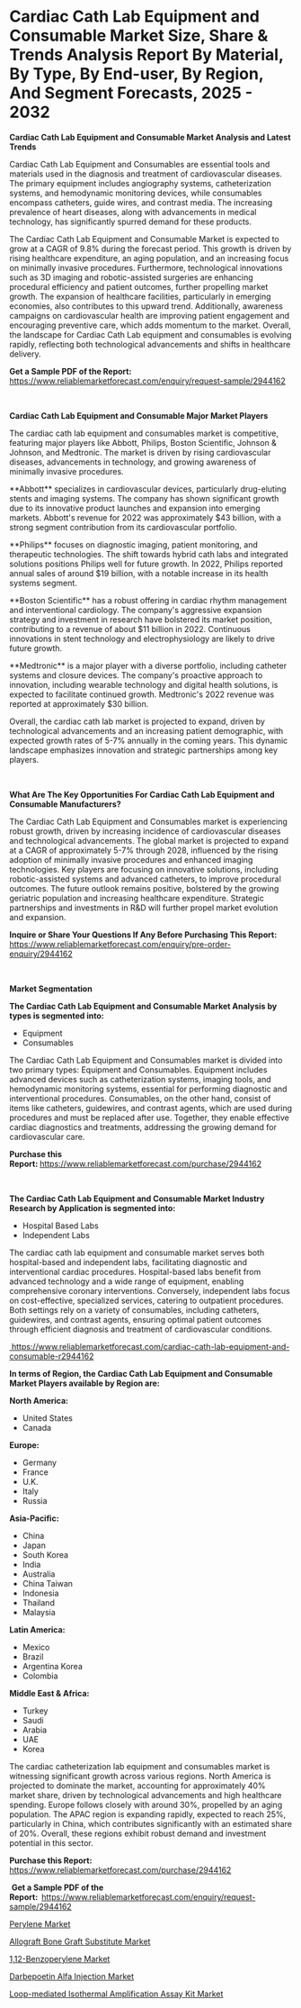 <p><h1>Cardiac Cath Lab Equipment and Consumable Market Size, Share & Trends Analysis Report By Material, By Type, By End-user, By Region, And Segment Forecasts, 2025 - 2032</h1></p><p><strong>Cardiac Cath Lab Equipment and Consumable Market Analysis and Latest Trends</strong></p>
<p><p>Cardiac Cath Lab Equipment and Consumables are essential tools and materials used in the diagnosis and treatment of cardiovascular diseases. The primary equipment includes angiography systems, catheterization systems, and hemodynamic monitoring devices, while consumables encompass catheters, guide wires, and contrast media. The increasing prevalence of heart diseases, along with advancements in medical technology, has significantly spurred demand for these products.</p><p>The Cardiac Cath Lab Equipment and Consumable Market is expected to grow at a CAGR of 9.8% during the forecast period. This growth is driven by rising healthcare expenditure, an aging population, and an increasing focus on minimally invasive procedures. Furthermore, technological innovations such as 3D imaging and robotic-assisted surgeries are enhancing procedural efficiency and patient outcomes, further propelling market growth. The expansion of healthcare facilities, particularly in emerging economies, also contributes to this upward trend. Additionally, awareness campaigns on cardiovascular health are improving patient engagement and encouraging preventive care, which adds momentum to the market. Overall, the landscape for Cardiac Cath Lab equipment and consumables is evolving rapidly, reflecting both technological advancements and shifts in healthcare delivery.</p></p>
<p><strong>Get a Sample PDF of the Report:&nbsp;</strong> <a href="https://www.reliablemarketforecast.com/enquiry/request-sample/2944162?utm_campaign=1167&utm_medium=2&utm_source=Github&utm_content=ia&utm_term=15032025&utm_id=cardiac-cath-lab-equipment-and-consumable">https://www.reliablemarketforecast.com/enquiry/request-sample/2944162</a></p>
<p>&nbsp;</p>
<p><strong>Cardiac Cath Lab Equipment and Consumable Major Market Players</strong></p>
<p><p>The cardiac cath lab equipment and consumables market is competitive, featuring major players like Abbott, Philips, Boston Scientific, Johnson & Johnson, and Medtronic. The market is driven by rising cardiovascular diseases, advancements in technology, and growing awareness of minimally invasive procedures.</p><p>**Abbott** specializes in cardiovascular devices, particularly drug-eluting stents and imaging systems. The company has shown significant growth due to its innovative product launches and expansion into emerging markets. Abbott's revenue for 2022 was approximately $43 billion, with a strong segment contribution from its cardiovascular portfolio.</p><p>**Philips** focuses on diagnostic imaging, patient monitoring, and therapeutic technologies. The shift towards hybrid cath labs and integrated solutions positions Philips well for future growth. In 2022, Philips reported annual sales of around $19 billion, with a notable increase in its health systems segment.</p><p>**Boston Scientific** has a robust offering in cardiac rhythm management and interventional cardiology. The company's aggressive expansion strategy and investment in research have bolstered its market position, contributing to a revenue of about $11 billion in 2022. Continuous innovations in stent technology and electrophysiology are likely to drive future growth.</p><p>**Medtronic** is a major player with a diverse portfolio, including catheter systems and closure devices. The company's proactive approach to innovation, including wearable technology and digital health solutions, is expected to facilitate continued growth. Medtronic's 2022 revenue was reported at approximately $30 billion.</p><p>Overall, the cardiac cath lab market is projected to expand, driven by technological advancements and an increasing patient demographic, with expected growth rates of 5-7% annually in the coming years. This dynamic landscape emphasizes innovation and strategic partnerships among key players.</p></p>
<p>&nbsp;</p>
<p><strong>What Are The Key Opportunities For Cardiac Cath Lab Equipment and Consumable Manufacturers?</strong></p>
<p><p>The Cardiac Cath Lab Equipment and Consumables market is experiencing robust growth, driven by increasing incidence of cardiovascular diseases and technological advancements. The global market is projected to expand at a CAGR of approximately 5-7% through 2028, influenced by the rising adoption of minimally invasive procedures and enhanced imaging technologies. Key players are focusing on innovative solutions, including robotic-assisted systems and advanced catheters, to improve procedural outcomes. The future outlook remains positive, bolstered by the growing geriatric population and increasing healthcare expenditure. Strategic partnerships and investments in R&D will further propel market evolution and expansion.</p></p>
<p><strong>Inquire or Share Your Questions If Any Before Purchasing This Report:</strong> <a href="https://www.reliablemarketforecast.com/enquiry/pre-order-enquiry/2944162?utm_campaign=1167&utm_medium=2&utm_source=Github&utm_content=ia&utm_term=15032025&utm_id=cardiac-cath-lab-equipment-and-consumable">https://www.reliablemarketforecast.com/enquiry/pre-order-enquiry/2944162</a></p>
<p>&nbsp;</p>
<p><strong>Market Segmentation</strong></p>
<p><strong>The Cardiac Cath Lab Equipment and Consumable Market Analysis by types is segmented into:</strong></p>
<p><ul><li>Equipment</li><li>Consumables</li></ul></p>
<p><p>The Cardiac Cath Lab Equipment and Consumables market is divided into two primary types: Equipment and Consumables. Equipment includes advanced devices such as catheterization systems, imaging tools, and hemodynamic monitoring systems, essential for performing diagnostic and interventional procedures. Consumables, on the other hand, consist of items like catheters, guidewires, and contrast agents, which are used during procedures and must be replaced after use. Together, they enable effective cardiac diagnostics and treatments, addressing the growing demand for cardiovascular care.</p></p>
<p><strong>Purchase this Report:&nbsp;</strong><a href="https://www.reliablemarketforecast.com/purchase/2944162?utm_campaign=1167&utm_medium=2&utm_source=Github&utm_content=ia&utm_term=15032025&utm_id=cardiac-cath-lab-equipment-and-consumable">https://www.reliablemarketforecast.com/purchase/2944162</a></p>
<p>&nbsp;</p>
<p><strong>The Cardiac Cath Lab Equipment and Consumable Market Industry Research by Application is segmented into:</strong></p>
<p><ul><li>Hospital Based Labs</li><li>Independent Labs</li></ul></p>
<p><p>The cardiac cath lab equipment and consumable market serves both hospital-based and independent labs, facilitating diagnostic and interventional cardiac procedures. Hospital-based labs benefit from advanced technology and a wide range of equipment, enabling comprehensive coronary interventions. Conversely, independent labs focus on cost-effective, specialized services, catering to outpatient procedures. Both settings rely on a variety of consumables, including catheters, guidewires, and contrast agents, ensuring optimal patient outcomes through efficient diagnosis and treatment of cardiovascular conditions.</p></p>
<p><a href="https://www.reliablemarketforecast.com/cardiac-cath-lab-equipment-and-consumable-r2944162?utm_campaign=1167&utm_medium=2&utm_source=Github&utm_content=ia&utm_term=15032025&utm_id=cardiac-cath-lab-equipment-and-consumable">&nbsp;https://www.reliablemarketforecast.com/cardiac-cath-lab-equipment-and-consumable-r2944162</a></p>
<p><strong>In terms of Region, the Cardiac Cath Lab Equipment and Consumable Market Players available by Region are:</strong></p>
<p>
    <p> <strong> North America: </strong>
        <ul>
            <li>United States</li>
            <li>Canada</li>
        </ul>
        </p> 
    <p> <strong> Europe: </strong>
        <ul>
            <li>Germany</li>
            <li>France</li>
            <li>U.K.</li>
            <li>Italy</li>
            <li>Russia</li>
        </ul>
        </p> 
    <p> <strong> Asia-Pacific: </strong>
        <ul>
            <li>China</li>
            <li>Japan</li>
            <li>South Korea</li>
            <li>India</li>
            <li>Australia</li>
            <li>China Taiwan</li>
            <li>Indonesia</li>
            <li>Thailand</li>
            <li>Malaysia</li>
        </ul>
        </p> 
    <p> <strong> Latin America: </strong>
        <ul>
            <li>Mexico</li>
            <li>Brazil</li>
            <li>Argentina Korea</li>
            <li>Colombia</li>
        </ul>
        </p> 
    <p> <strong> Middle East & Africa: </strong>
        <ul>
            <li>Turkey</li>
            <li>Saudi</li>
            <li>Arabia</li>
            <li>UAE</li>
            <li>Korea</li>
        </ul>
    </p>
    </p>
<p><p>The cardiac catheterization lab equipment and consumables market is witnessing significant growth across various regions. North America is projected to dominate the market, accounting for approximately 40% market share, driven by technological advancements and high healthcare spending. Europe follows closely with around 30%, propelled by an aging population. The APAC region is expanding rapidly, expected to reach 25%, particularly in China, which contributes significantly with an estimated share of 20%. Overall, these regions exhibit robust demand and investment potential in this sector.</p></p>
<p><strong>Purchase this Report: </strong><a href="https://www.reliablemarketforecast.com/purchase/2944162?utm_campaign=1167&utm_medium=2&utm_source=Github&utm_content=ia&utm_term=15032025&utm_id=cardiac-cath-lab-equipment-and-consumable">https://www.reliablemarketforecast.com/purchase/2944162</a></p>
<p>&nbsp;<strong>Get a Sample PDF of the Report:&nbsp;&nbsp;</strong><a href="https://www.reliablemarketforecast.com/enquiry/request-sample/2944162?utm_campaign=1167&utm_medium=2&utm_source=Github&utm_content=ia&utm_term=15032025&utm_id=cardiac-cath-lab-equipment-and-consumable">https://www.reliablemarketforecast.com/enquiry/request-sample/2944162</a></p>
<p><strong></strong></p>
<p><p><a href="https://github.com/failarustic/Market-Research-Report-List-1/blob/main/perylene-market.md?utm_campaign=1167&utm_medium=2&utm_source=Github&utm_content=ia&utm_term=15032025&utm_id=cardiac-cath-lab-equipment-and-consumable">Perylene Market</a></p><p><a href="https://github.com/waldarolka1j/Market-Research-Report-List-1/blob/main/allograft-bone-graft-substitute-market.md?utm_campaign=1167&utm_medium=2&utm_source=Github&utm_content=ia&utm_term=15032025&utm_id=cardiac-cath-lab-equipment-and-consumable">Allograft Bone Graft Substitute Market</a></p><p><a href="https://github.com/maaniwilka9y/Market-Research-Report-List-1/blob/main/112-benzoperylene-market.md?utm_campaign=1167&utm_medium=2&utm_source=Github&utm_content=ia&utm_term=15032025&utm_id=cardiac-cath-lab-equipment-and-consumable">1,12-Benzoperylene Market</a></p><p><a href="https://github.com/claracpegios/Market-Research-Report-List-1/blob/main/darbepoetin-alfa-injection-market.md?utm_campaign=1167&utm_medium=2&utm_source=Github&utm_content=ia&utm_term=15032025&utm_id=cardiac-cath-lab-equipment-and-consumable">Darbepoetin Alfa Injection Market</a></p><p><a href="https://github.com/damjiederyd/Market-Research-Report-List-1/blob/main/loop-mediated-isothermal-amplification-assay-kit-market.md?utm_campaign=1167&utm_medium=2&utm_source=Github&utm_content=ia&utm_term=15032025&utm_id=cardiac-cath-lab-equipment-and-consumable">Loop-mediated Isothermal Amplification Assay Kit Market</a></p></p>